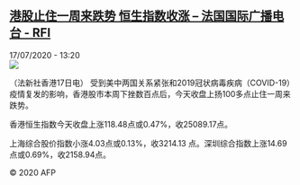 <!--1594990570000-->
[港股止住一周来跌势 恒生指数收涨 – 法国国际广播电台 - RFI](http://www.rfi.fr//cn/contenu/20200717-%E6%B8%AF%E8%82%A1%E6%AD%A2%E4%BD%8F%E4%B8%80%E5%91%A8%E6%9D%A5%E8%B7%8C%E5%8A%BF-%E6%81%92%E7%94%9F%E6%8C%87%E6%95%B0%E6%94%B6%E6%B6%A8)
------

<div>17/07/2020 - 13:20</div><img src="https://s.rfi.fr/media/display/4a0d65fe-c826-11ea-ae4b-005056bff430/w:310/p:16x9/eco0005b.200717192002.jpg"><div class="t-content__body u-clearfix"><div class="m-interstitial"></div><p>（法新社香港17日电）    受到美中两国关系紧张和2019冠状病毒疾病（COVID-19）疫情复发的影响，香港股市本周下挫数百点后，今天收盘上扬100多点止住一周来跌势。</p><p>    香港恒生指数今天收盘上涨118.48点或0.47%，收25089.17点。</p><p>    上海综合股价指数小涨4.03点或0.13%，收3214.13 点。深圳综合指数上涨14.69点或0.69%，收2158.94点。</p><p class="t-copyright">© 2020 AFP</p>        </div>
